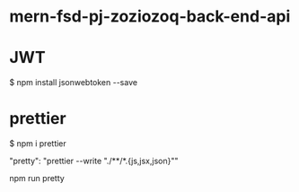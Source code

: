 # mern-fsd-pj-zoziozoq-back-end-api

# JWT
 $ npm install jsonwebtoken --save

# prettier
 $ npm i prettier
<!-- add following in script -->
 "pretty": "prettier --write \"./**/*.{js,jsx,json}\""
<!-- run prettier -->
 npm run pretty